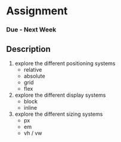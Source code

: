 # Assignment
### Due - Next Week
## Description
1. explore the different positioning systems
    - relative
    - absolute
    - grid
    - flex
2. explore the different display systems
    - block
    - inline
3. explore the different sizing systems
    - px
    - em
    - vh / vw
